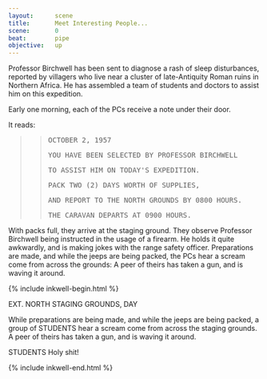 ```yaml
---
layout:      scene
title:       Meet Interesting People...
scene:       0
beat:        pipe
objective:   up
---
```



Professor Birchwell has been sent to diagnose a rash of sleep disturbances,
reported by villagers who live near a cluster of late-Antiquity Roman ruins in Northern Africa.
He has assembled a team of students and doctors to assist him on this expedition.

Early one morning, each of the PCs receive a note under their door.

It reads:

>> <tt>OCTOBER 2, 1957</tt>
>>
>> <tt>YOU HAVE BEEN SELECTED BY PROFESSOR BIRCHWELL</tt>
>>
>> <tt>TO ASSIST HIM ON TODAY'S EXPEDITION.</tt>
>>
>> <tt>PACK TWO (2) DAYS WORTH OF SUPPLIES,</tt>
>>
>> <tt>AND REPORT TO THE NORTH GROUNDS BY 0800 HOURS.</tt>
>>
>> <tt>THE CARAVAN DEPARTS AT 0900 HOURS.</tt>


With packs full, they arrive at the staging ground.
They observe Professor Birchwell being instructed in the usage of a firearm.
He holds it quite awkwardly, and is making jokes with the range safety officer.
Preparations are made, and while the jeeps are being packed,
the PCs hear a scream come from across the grounds:
A peer of theirs has taken a gun, and is waving it around.


{% include inkwell-begin.html %}

EXT. NORTH STAGING GROUNDS, DAY

While preparations are being made, and while the jeeps are being packed,
a group of STUDENTS hear a scream come from across the staging grounds.
A peer of theirs has taken a gun, and is waving it around.

STUDENTS
Holy shit!




{% include inkwell-end.html %}








